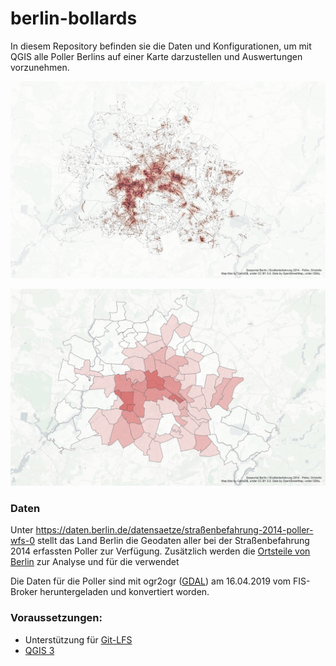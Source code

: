 # berlin-bollards

In diesem Repository befinden sie die Daten und Konfigurationen, um mit QGIS alle Poller Berlins auf einer Karte darzustellen und Auswertungen vorzunehmen.

![Karte aller Poller](/export/karte-poller.png)

![Pollerdichte der Ortsteile](/export/karte-pollerdichte.png)

### Daten

Unter https://daten.berlin.de/datensaetze/straßenbefahrung-2014-poller-wfs-0 stellt das Land Berlin die Geodaten aller bei der Straßenbefahrung 2014 erfassten Poller zur Verfügung. Zusätzlich werden die [Ortsteile von Berlin](https://daten.berlin.de/datensaetze/ortsteile-von-berlin-wms) zur Analyse und für die verwendet

Die Daten für die Poller sind mit ogr2ogr ([GDAL](https://www.gdal.org/index.html)) am 16.04.2019 vom FIS-Broker heruntergeladen und konvertiert worden.

### Voraussetzungen:
* Unterstützung für [Git-LFS](https://git-lfs.github.com)
* [QGIS 3](https://www.qgis.org/en/site/) 